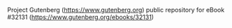 Project Gutenberg (https://www.gutenberg.org) public repository for eBook #32131 (https://www.gutenberg.org/ebooks/32131)
